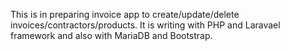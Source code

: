 <p> This is in preparing invoice app to create/update/delete invoices/contractors/products. It is writing with PHP and Laravael framework and also with MariaDB and Bootstrap. </p> 
